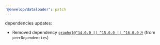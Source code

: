 ```yaml
---
'@envelop/dataloader': patch
---
```


dependencies updates:

- Removed dependency [`graphql@^14.0.0 || ^15.0.0 || ^16.0.0` ↗︎](https://www.npmjs.com/package/graphql/v/null) (from `peerDependencies`)
